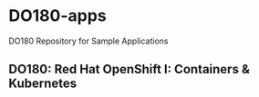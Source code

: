 # DO180-apps
DO180 Repository for Sample Applications

## DO180: Red Hat OpenShift I: Containers & Kubernetes
